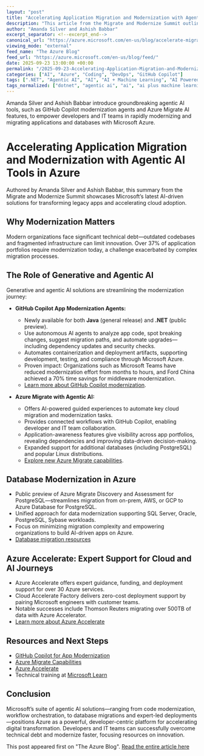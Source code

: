 ```yaml
---
layout: "post"
title: "Accelerating Application Migration and Modernization with Agentic AI Tools in Azure"
description: "This article from the Migrate and Modernize Summit outlines the latest agentic AI-powered solutions and developer tools from Microsoft—including GitHub Copilot’s modernization agents for Java and .NET, new AI features in Azure Migrate, and Azure Accelerate. The content explores how these innovations streamline cloud adoption, upgrade legacy applications, simplify database migration, and empower technical teams to modernize at scale on the Microsoft Azure platform."
author: "Amanda Silver and Ashish Babbar"
excerpt_separator: <!--excerpt_end-->
canonical_url: "https://azure.microsoft.com/en-us/blog/accelerate-migration-and-modernization-with-agentic-ai/"
viewing_mode: "external"
feed_name: "The Azure Blog"
feed_url: "https://azure.microsoft.com/en-us/blog/feed/"
date: 2025-09-23 13:00:00 +00:00
permalink: "/2025-09-23-Accelerating-Application-Migration-and-Modernization-with-Agentic-AI-Tools-in-Azure.html"
categories: ["AI", "Azure", "Coding", "DevOps", "GitHub Copilot"]
tags: [".NET", "Agentic AI", "AI", "AI + Machine Learning", "AI Powered Tools", "App Modernization Agents", "Application Assessment", "Application Modernization", "Azure", "Azure Accelerate", "Azure Migrate", "CI/CD", "Cloud Migration", "Coding", "Copilot", "Database Migration", "Databases", "DevOps", "Generative AI", "GitHub Copilot", "Hybrid + Multicloud", "Java", "Legacy Systems", "Management And Governance", "Microsoft Azure", "Migration", "News", "PostgreSQL", "SQL Server"]
tags_normalized: ["dotnet", "agentic ai", "ai", "ai plus machine learning", "ai powered tools", "app modernization agents", "application assessment", "application modernization", "azure", "azure accelerate", "azure migrate", "cislashcd", "cloud migration", "coding", "copilot", "database migration", "databases", "devops", "generative ai", "github copilot", "hybrid plus multicloud", "java", "legacy systems", "management and governance", "microsoft azure", "migration", "news", "postgresql", "sql server"]
---
```


Amanda Silver and Ashish Babbar introduce groundbreaking agentic AI tools, such as GitHub Copilot modernization agents and Azure Migrate AI features, to empower developers and IT teams in rapidly modernizing and migrating applications and databases with Microsoft Azure.<!--excerpt_end-->

# Accelerating Application Migration and Modernization with Agentic AI Tools in Azure

Authored by Amanda Silver and Ashish Babbar, this summary from the Migrate and Modernize Summit showcases Microsoft’s latest AI-driven solutions for transforming legacy apps and accelerating cloud adoption.

## Why Modernization Matters

Modern organizations face significant technical debt—outdated codebases and fragmented infrastructure can limit innovation. Over 37% of application portfolios require modernization today, a challenge exacerbated by complex migration processes.

## The Role of Generative and Agentic AI

Generative and agentic AI solutions are streamlining the modernization journey:

- **GitHub Copilot App Modernization Agents:**
  - Newly available for both **Java** (general release) and **.NET** (public preview).
  - Use autonomous AI agents to analyze app code, spot breaking changes, suggest migration paths, and automate upgrades—including dependency updates and security checks.
  - Automates containerization and deployment artifacts, supporting development, testing, and compliance through Microsoft Azure.
  - Proven impact: Organizations such as Microsoft Teams have reduced modernization effort from months to hours, and Ford China achieved a 70% time savings for middleware modernization.
  - [Learn more about GitHub Copilot modernization](http://aka.ms/ghcp-appmod/blog).

- **Azure Migrate with Agentic AI:**
  - Offers AI-powered guided experiences to automate key cloud migration and modernization tasks.
  - Provides connected workflows with GitHub Copilot, enabling developer and IT team collaboration.
  - Application-awareness features give visibility across app portfolios, revealing dependencies and improving data-driven decision-making.
  - Expanded support for additional databases (including PostgreSQL) and popular Linux distributions.
  - [Explore new Azure Migrate capabilities](https://aka.ms/azm/news).

## Database Modernization in Azure

- Public preview of Azure Migrate Discovery and Assessment for PostgreSQL—streamlines migration from on-prem, AWS, or GCP to Azure Database for PostgreSQL.
- Unified approach for data modernization supporting SQL Server, Oracle, PostgreSQL, Sybase workloads.
- Focus on minimizing migration complexity and empowering organizations to build AI-driven apps on Azure.
- [Database migration resources](https://aka.ms/databases_migratemodernizesummit)

## Azure Accelerate: Expert Support for Cloud and AI Journeys

- Azure Accelerate offers expert guidance, funding, and deployment support for over 30 Azure services.
- Cloud Accelerate Factory delivers zero-cost deployment support by pairing Microsoft engineers with customer teams.
- Notable successes include Thomson Reuters migrating over 500TB of data with Azure Accelerator.
- [Learn more about Azure Accelerate](https://azure.microsoft.com/en-us/blog/introducing-azure-accelerate-fueling-transformation-with-experts-and-investments-across-your-cloud-and-ai-journey/?msockid=3aba2bde3dfb659a29ba38143c41647a)

## Resources and Next Steps

- [GitHub Copilot for App Modernization](http://gh.io/copilot-app-mod)
- [Azure Migrate Capabilities](https://aka.ms/azm/news)
- [Azure Accelerate](https://aka.ms/azureaccelerate)
- Technical training at [Microsoft Learn](https://learn.microsoft.com/en-us/training/browse/?products=azure)

## Conclusion

Microsoft’s suite of agentic AI solutions—ranging from code modernization, workflow orchestration, to database migrations and expert-led deployments—positions Azure as a powerful, developer-centric platform for accelerating digital transformation. Developers and IT teams can successfully overcome technical debt and modernize faster, focusing resources on innovation.

This post appeared first on "The Azure Blog". [Read the entire article here](https://azure.microsoft.com/en-us/blog/accelerate-migration-and-modernization-with-agentic-ai/)
